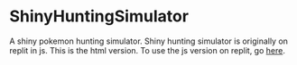 # ShinyHuntingSimulator
A shiny pokemon hunting simulator. Shiny hunting simulator is originally on replit in js. This is the html version. To use the js version on replit, go [here](https://replit.com/@ShluffyMonster/Shiny-Hunting-Simulator#index.js).
